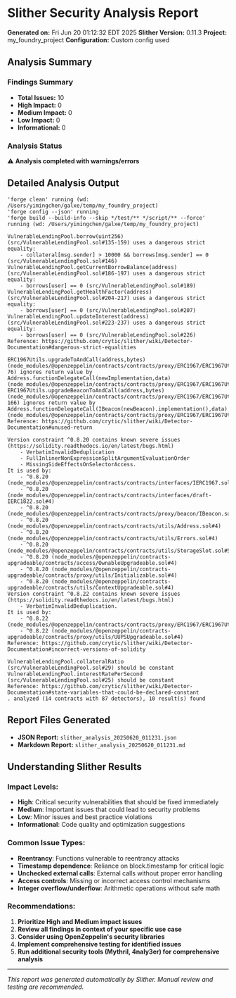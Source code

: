 # Slither Security Analysis Report

**Generated on:** Fri Jun 20 01:12:32 EDT 2025
**Slither Version:** 0.11.3
**Project:** my_foundry_project
**Configuration:** Custom config used

## Analysis Summary

### Findings Summary
- **Total Issues:** 10
- **High Impact:** 0
- **Medium Impact:** 0  
- **Low Impact:** 0
- **Informational:** 0

### Analysis Status
⚠️ **Analysis completed with warnings/errors**

## Detailed Analysis Output

```
'forge clean' running (wd: /Users/yimingchen/galxe/temp/my_foundry_project)
'forge config --json' running
'forge build --build-info --skip */test/** */script/** --force' running (wd: /Users/yimingchen/galxe/temp/my_foundry_project)

VulnerableLendingPool.borrow(uint256) (src/VulnerableLendingPool.sol#135-159) uses a dangerous strict equality:
	- collateral[msg.sender] > 10000 && borrows[msg.sender] == 0 (src/VulnerableLendingPool.sol#146)
VulnerableLendingPool.getCurrentBorrowBalance(address) (src/VulnerableLendingPool.sol#186-197) uses a dangerous strict equality:
	- borrows[user] == 0 (src/VulnerableLendingPool.sol#189)
VulnerableLendingPool.getHealthFactor(address) (src/VulnerableLendingPool.sol#204-217) uses a dangerous strict equality:
	- borrows[user] == 0 (src/VulnerableLendingPool.sol#207)
VulnerableLendingPool.updateInterest(address) (src/VulnerableLendingPool.sol#223-237) uses a dangerous strict equality:
	- borrows[user] == 0 (src/VulnerableLendingPool.sol#226)
Reference: https://github.com/crytic/slither/wiki/Detector-Documentation#dangerous-strict-equalities

ERC1967Utils.upgradeToAndCall(address,bytes) (node_modules/@openzeppelin/contracts/contracts/proxy/ERC1967/ERC1967Utils.sol#67-76) ignores return value by Address.functionDelegateCall(newImplementation,data) (node_modules/@openzeppelin/contracts/contracts/proxy/ERC1967/ERC1967Utils.sol#72)
ERC1967Utils.upgradeBeaconToAndCall(address,bytes) (node_modules/@openzeppelin/contracts/contracts/proxy/ERC1967/ERC1967Utils.sol#157-166) ignores return value by Address.functionDelegateCall(IBeacon(newBeacon).implementation(),data) (node_modules/@openzeppelin/contracts/contracts/proxy/ERC1967/ERC1967Utils.sol#162)
Reference: https://github.com/crytic/slither/wiki/Detector-Documentation#unused-return

Version constraint ^0.8.20 contains known severe issues (https://solidity.readthedocs.io/en/latest/bugs.html)
	- VerbatimInvalidDeduplication
	- FullInlinerNonExpressionSplitArgumentEvaluationOrder
	- MissingSideEffectsOnSelectorAccess.
It is used by:
	- ^0.8.20 (node_modules/@openzeppelin/contracts/contracts/interfaces/IERC1967.sol#4)
	- ^0.8.20 (node_modules/@openzeppelin/contracts/contracts/interfaces/draft-IERC1822.sol#4)
	- ^0.8.20 (node_modules/@openzeppelin/contracts/contracts/proxy/beacon/IBeacon.sol#4)
	- ^0.8.20 (node_modules/@openzeppelin/contracts/contracts/utils/Address.sol#4)
	- ^0.8.20 (node_modules/@openzeppelin/contracts/contracts/utils/Errors.sol#4)
	- ^0.8.20 (node_modules/@openzeppelin/contracts/contracts/utils/StorageSlot.sol#5)
	- ^0.8.20 (node_modules/@openzeppelin/contracts-upgradeable/contracts/access/OwnableUpgradeable.sol#4)
	- ^0.8.20 (node_modules/@openzeppelin/contracts-upgradeable/contracts/proxy/utils/Initializable.sol#4)
	- ^0.8.20 (node_modules/@openzeppelin/contracts-upgradeable/contracts/utils/ContextUpgradeable.sol#4)
Version constraint ^0.8.22 contains known severe issues (https://solidity.readthedocs.io/en/latest/bugs.html)
	- VerbatimInvalidDeduplication.
It is used by:
	- ^0.8.22 (node_modules/@openzeppelin/contracts/contracts/proxy/ERC1967/ERC1967Utils.sol#4)
	- ^0.8.22 (node_modules/@openzeppelin/contracts-upgradeable/contracts/proxy/utils/UUPSUpgradeable.sol#4)
Reference: https://github.com/crytic/slither/wiki/Detector-Documentation#incorrect-versions-of-solidity

VulnerableLendingPool.collateralRatio (src/VulnerableLendingPool.sol#29) should be constant 
VulnerableLendingPool.interestRatePerSecond (src/VulnerableLendingPool.sol#25) should be constant 
Reference: https://github.com/crytic/slither/wiki/Detector-Documentation#state-variables-that-could-be-declared-constant
. analyzed (14 contracts with 87 detectors), 10 result(s) found
```

## Report Files Generated

- **JSON Report:** `slither_analysis_20250620_011231.json`
- **Markdown Report:** `slither_analysis_20250620_011231.md`

## Understanding Slither Results

### Impact Levels:
- **High**: Critical security vulnerabilities that should be fixed immediately
- **Medium**: Important issues that could lead to security problems
- **Low**: Minor issues and best practice violations
- **Informational**: Code quality and optimization suggestions

### Common Issue Types:
- **Reentrancy**: Functions vulnerable to reentrancy attacks
- **Timestamp dependence**: Reliance on block.timestamp for critical logic
- **Unchecked external calls**: External calls without proper error handling
- **Access controls**: Missing or incorrect access control mechanisms
- **Integer overflow/underflow**: Arithmetic operations without safe math

### Recommendations:
1. **Prioritize High and Medium impact issues**
2. **Review all findings in context of your specific use case**
3. **Consider using OpenZeppelin's security libraries**
4. **Implement comprehensive testing for identified issues**
5. **Run additional security tools (Mythril, 4naly3er) for comprehensive analysis**

---

*This report was generated automatically by Slither. Manual review and testing are recommended.*
